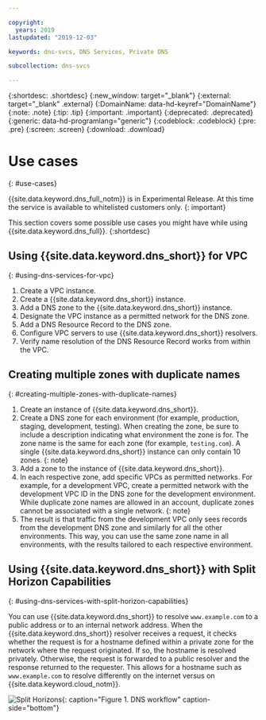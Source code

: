 ```yaml
---

copyright:
  years: 2019
lastupdated: "2019-12-03"

keywords: dns-svcs, DNS Services, Private DNS

subcollection: dns-svcs

---
```



{:shortdesc: .shortdesc}
{:new_window: target="_blank"}
{:external: target="_blank" .external}
{:DomainName: data-hd-keyref="DomainName"}
{:note: .note}
{:tip: .tip}
{:important: .important}
{:deprecated: .deprecated}
{:generic: data-hd-programlang="generic"}
{:codeblock: .codeblock}
{:pre: .pre}
{:screen: .screen}
{:download: .download}

# Use cases
{: #use-cases}

{{site.data.keyword.dns_full_notm}} is in Experimental Release. At this time the service is available to whitelisted customers only.
{: important}

This section covers some possible use cases you might have while using {{site.data.keyword.dns_full}}.
{:shortdesc}

## Using {{site.data.keyword.dns_short}} for VPC
{: #using-dns-services-for-vpc}

  1. Create a VPC instance.
  2. Create a {{site.data.keyword.dns_short}} instance.
  3. Add a DNS zone to the {{site.data.keyword.dns_short}} instance.
  4. Designate the VPC instance as a permitted network for the DNS zone.
  5. Add a DNS Resource Record to the DNS zone.
  6. Configure VPC servers to use {{site.data.keyword.dns_short}} resolvers.
  7. Verify name resolution of the DNS Resource Record works from within the VPC.


## Creating multiple zones with duplicate names
{: #creating-multiple-zones-with-duplicate-names}

  1. Create an instance of {{site.data.keyword.dns_short}}.
  2. Create a DNS zone for each environment (for example, production, staging, development, testing). When creating the zone, be sure to include a description indicating what environment the zone is for. The zone name is the same for each zone (for example, `testing.com`). 
     A single {{site.data.keyword.dns_short}} instance can only contain 10 zones.
     {: note}
  3. Add a zone to the instance of {{site.data.keyword.dns_short}}.
  4. In each respective zone, add specific VPCs as permitted networks. For example, for a development VPC, create a permitted network with the development VPC ID in the DNS zone for the development environment.
     While duplicate zone names are allowed in an account, duplicate zones cannot be associated with a single network.
     {: note}
  5. The result is that traffic from the development VPC only sees records from the development DNS zone and similarly for all the other environments. This way, you can use the same zone name in all environments, with the results tailored to each respective environment.

## Using {{site.data.keyword.dns_short}} with Split Horizon Capabilities
{: #using-dns-services-with-split-horizon-capabilities}

You can use {{site.data.keyword.dns_short}} to resolve `www.example.com` to a public address or to an internal network address. When the {{site.data.keyword.dns_short}} resolver receives a request, it checks whether the request is for a hostname defined within a private zone for the network where the request originated. If so, the hostname is resolved privately. Otherwise, the request is forwarded to a public resolver and the response returned to the requester. This allows for a hostname such as `www.example.com` to resolve differently on the internet versus on {{site.data.keyword.cloud_notm}}.

![Split Horizons](images/dns-svcs-overview.png "Split horizons image"){: caption="Figure 1. DNS workflow" caption-side="bottom"}
